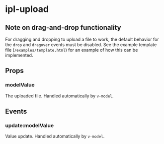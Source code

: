 # ipl-upload

## Note on drag-and-drop functionality

For dragging and dropping to upload a file to work, the default behavior for the `drop` and `dragover` events 
must be disabled. See the example template file (`/examples/template.html`) for an example
of how this can be implemented.

## Props

### modelValue

The uploaded file. Handled automatically by `v-model`.

## Events

### update:modelValue

Value update.  Handled automatically by `v-model`.
